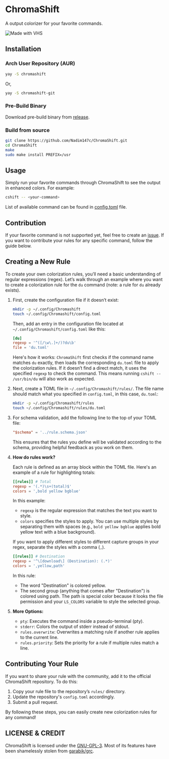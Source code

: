 # ChromaShift

A output colorizer for your favorite commands.

![Made with VHS](https://vhs.charm.sh/vhs-3mPlkO1SuQVv3FhFsEJxgh.gif)

## Installation

### Arch User Repository (AUR)

```bash
yay -S chromashift
```

Or,

```bash
yay -S chromashift-git
```

### Pre-Build Binary

Download pre-build binary from
[release](https://github.com/Nadim147c/ChromaShift/releases).

### Build from source

```bash
git clone https://github.com/Nadim147c/ChromaShift.git
cd ChromaShift
make
sudo make install PREFIX=/usr
```

## Usage

Simply run your favorite commands through ChromaShift to see the output in enhanced
colors. For example:

```bash
cshift -- <your-command>
```

List of available command can be found in [config.toml](./config.toml) file.

## Contribution

If your favorite command is not supported yet, feel free to create an
[issue](https://github.com/Nadim147c/ChromaShift/issues). If you want to contribute
your rules for any specific command, follow the guide below.

## Creating a New Rule

To create your own colorization rules, you’ll need a basic understanding of regular
expressions (regex). Let’s walk through an example where you want to create a
colorization rule for the `du` command (note: a rule for `du` already exists).

1. First, create the configuration file if it doesn’t exist:

   ```sh
   mkdir -p ~/.config/Chromashift
   touch ~/.config/Chromashift/config.toml
   ```

   Then, add an entry in the configuration file located at
   `~/.config/Chromashift/config.toml` like this:

   ```toml
   [du]
   regexp = '^([/\w\.]+/)?du\b'
   file = 'du.toml'
   ```

   Here's how it works: `ChromaShift` first checks if the command name matches `du`
   exactly, then loads the corresponding `du.toml` file to apply the colorization
   rules. If it doesn’t find a direct match, it uses the specified `regexp` to check
   the command. This means running `cshift -- /usr/bin/du` will also work as
   expected.

2. Next, create a TOML file in `~/.config/Chromashift/rules/`. The file name should
   match what you specified in `config.toml`, in this case, `du.toml`:

   ```sh
   mkdir -p ~/.config/Chromashift/rules
   touch ~/.config/Chromashift/rules/du.toml
   ```

3. For schema validation, add the following line to the top of your TOML file:

   ```toml
   "$schema" = '../rule.schema.json'
   ```

   This ensures that the rules you define will be validated according to the schema,
   providing helpful feedback as you work on them.

4. **How do rules work?**

   Each rule is defined as an array block within the TOML file. Here's an example of
   a rule for highlighting totals:

   ```toml
   [[rules]] # Total
   regexp = '(.*)\s+(total)$'
   colors = ',bold yellow bgblue'
   ```

   In this example:
   - `regexp` is the regular expression that matches the text you want to style.
   - `colors` specifies the styles to apply. You can use multiple styles by
     separating them with spaces (e.g., `bold yellow bgblue` applies bold yellow text
     with a blue background).

   If you want to apply different styles to different capture groups in your regex,
   separate the styles with a comma (`,`).

   ```toml
   [[rules]] # Destination
   regexp = '^\[download\] (Destination): (.*)'
   colors = ',yellow,path'
   ```

   In this rule:
   - The word "Destination" is colored yellow.
   - The second group (anything that comes after "Destination") is colored using
     path. The path is special color because it looks the file permission and your
     `LS_COLORS` variable to style the selected group.

5. **More Options:**
   - `pty`: Executes the command inside a pseudo-terminal (pty).
   - `stderr`: Colors the output of stderr instead of stdout.
   - `rules.overwrite`: Overwrites a matching rule if another rule applies to the
     current line.
   - `rules.priority`: Sets the priority for a rule if multiple rules match a line.

## Contributing Your Rule

If you want to share your rule with the community, add it to the official ChromaShift
repository. To do this:

1. Copy your rule file to the repository’s `rules/` directory.
2. Update the repository's `config.toml` accordingly.
3. Submit a pull request.

By following these steps, you can easily create new colorization rules for any
command!

## LICENSE & CREDIT

ChromaShift is licensed under the [GNU-GPL-3](./LICENSE). Most of its features have
been shamelessly stolen from [garabik/grc](https://github.com/garabik/grc).
